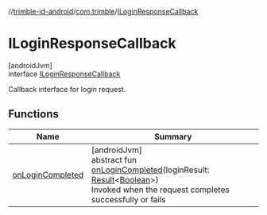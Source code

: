 //[trimble-id-android](../../../index.md)/[com.trimble](../index.md)/[ILoginResponseCallback](index.md)

# ILoginResponseCallback

[androidJvm]\
interface [ILoginResponseCallback](index.md)

Callback interface for login request.

## Functions

| Name | Summary |
|---|---|
| [onLoginCompleted](on-login-completed.md) | [androidJvm]<br>abstract fun [onLoginCompleted](on-login-completed.md)(loginResult: [Result](https://kotlinlang.org/api/latest/jvm/stdlib/kotlin/-result/index.html)&lt;[Boolean](https://kotlinlang.org/api/latest/jvm/stdlib/kotlin/-boolean/index.html)&gt;)<br>Invoked when the request completes successfully or fails |
